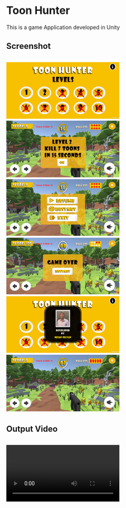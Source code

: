 # Toon Hunter
This is a game Application developed in Unity


<h2>Screenshot <h2>
<img src="https://github.com/NesanSelvan/Toon-Hunter/blob/main/Assets/3.jpg" width=300 height=150>
<img src="https://github.com/NesanSelvan/Toon-Hunter/blob/main/Assets/5.jpg" width=300 height=150>
<img src="https://github.com/NesanSelvan/Toon-Hunter/blob/main/Assets/2.jpg" width=300 height=150>
<img src="https://github.com/NesanSelvan/Toon-Hunter/blob/main/Assets/4.jpg" width=300 height=150>
<img src="https://github.com/NesanSelvan/Toon-Hunter/blob/main/Assets/1.jpg" width=300 height=150>
<img src="https://github.com/NesanSelvan/Toon-Hunter/blob/main/Assets/6.jpg" width=300 height=150>

<h2>Output Video <h2>
<video src='https://github.com/NesanSelvan/Toon-Hunter/blob/main/Assets/toon.mp4' width=300/>

